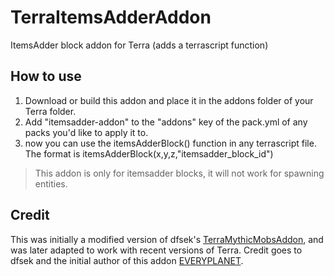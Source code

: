 # TerraItemsAdderAddon
ItemsAdder block addon for Terra (adds a terrascript function)

## How to use
1. Download or build this addon and place it in the addons folder of your Terra folder.
2. Add "itemsadder-addon" to the "addons" key of the pack.yml of any packs you'd like to apply it to.
3. now you can use the itemsAdderBlock() function in any terrascript file.
   The format is itemsAdderBlock(x,y,z,"itemsadder_block_id")
   
> This addon is only for itemsadder blocks, it will not work for spawning entities.

## Credit
This was initially a modified version of dfsek's [TerraMythicMobsAddon](https://github.com/PolyhedralDev/TerraMythicMobsAddon),
and was later adapted to work with recent versions of Terra. Credit goes to dfsek and the initial author of this addon
[EVERYPLANET](https://github.com/EVERYPLANET/TerraItemsAdderAddon).
